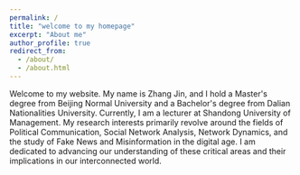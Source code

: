```yaml
---
permalink: /
title: "welcome to my homepage"
excerpt: "About me"
author_profile: true
redirect_from: 
  - /about/
  - /about.html
---
```

Welcome to my website. My name is Zhang Jin, and I hold a Master's degree from Beijing Normal University and a Bachelor's degree from Dalian Nationalities University. Currently, I am a lecturer at Shandong University of Management. My research interests primarily revolve around the fields of Political Communication, Social Network Analysis, Network Dynamics, and the study of Fake News and Misinformation in the digital age. I am dedicated to advancing our understanding of these critical areas and their implications in our interconnected world.

